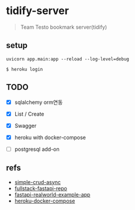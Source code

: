 # tidify-server
> Team Testo bookmark server(tidify)


## setup
`uvicorn app.main:app --reload --log-level=debug`

```
$ heroku login
```

## TODO

- [x] sqlalchemy orm연동
- [x] List / Create
- [x] Swagger
- [x] heroku with docker-compose
- [ ] postgresql add-on






## refs
- [simple-crud-async](https://github.com/testdrivenio/fastapi-crud-async)
- [fullstack-fastapi-repo](https://github.com/tiangolo/full-stack-fastapi-postgresql)
- [fastapi-realworld-example-app](https://github.com/nsidnev/fastapi-realworld-example-app)
- [heroku-docker-compose](https://devcenter.heroku.com/articles/local-development-with-docker-compose)